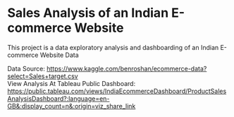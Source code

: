# Sales Analysis of an Indian E-commerce Website
This project is a data exploratory analysis and dashboarding of an Indian E-commerce Website Data

Data Source: https://www.kaggle.com/benroshan/ecommerce-data?select=Sales+target.csv
<br>View Analysis At Tableau Public Dashboard: https://public.tableau.com/views/IndiaEcommerceDashboard/ProductSalesAnalysisDashboard?:language=en-GB&:display_count=n&:origin=viz_share_link<br>

